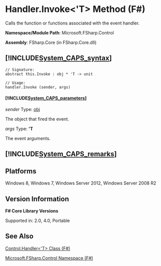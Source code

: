 # Handler.Invoke<'T> Method (F#)

Calls the function or functions associated with the event handler.

**Namespace/Module Path**: Microsoft.FSharp.Control

**Assembly**: FSharp.Core (in FSharp.Core.dll)


## [!INCLUDE[System_CAPS_syntax](//System/Token/System_CAPS_syntax_md.md)]

```
// Signature:
abstract this.Invoke : obj * 'T -> unit

// Usage:
handler.Invoke (sender, args)
```

#### [!INCLUDE[System_CAPS_parameters](//System/Token/System_CAPS_parameters_md.md)]
*sender*
Type: [obj](http://msdn.microsoft.com/en-us/library/dcf2430f-702b-40e5-a0a1-97518bf137f7)


The object that fired the event.


*args*
Type: **'T**


The event arguments.




## [!INCLUDE[System_CAPS_remarks](//System/Token/System_CAPS_remarks_md.md)]

## Platforms
Windows 8, Windows 7, Windows Server 2012, Windows Server 2008 R2


## Version Information
**F# Core Library Versions**

Supported in: 2.0, 4.0, Portable




## See Also
[Control.Handler&#60;'T&#62; Class &#40;F&#35;&#41;](Control.Handler%3C%27T%3E+Class+28%F%2329%.md)

[Microsoft.FSharp.Control Namespace &#40;F&#35;&#41;](Microsoft.FSharp.Control+Namespace+28%F%2329%.md)

